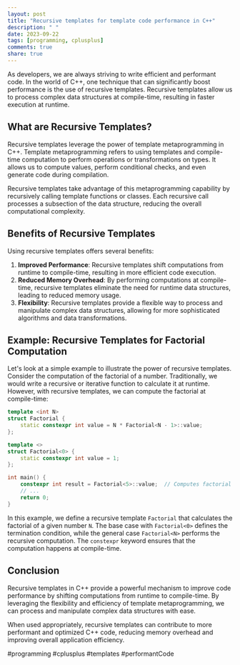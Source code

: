 ```yaml
---
layout: post
title: "Recursive templates for template code performance in C++"
description: " "
date: 2023-09-22
tags: [programming, cplusplus]
comments: true
share: true
---
```


As developers, we are always striving to write efficient and performant code. In the world of C++, one technique that can significantly boost performance is the use of recursive templates. Recursive templates allow us to process complex data structures at compile-time, resulting in faster execution at runtime.

## What are Recursive Templates?

Recursive templates leverage the power of template metaprogramming in C++. Template metaprogramming refers to using templates and compile-time computation to perform operations or transformations on types. It allows us to compute values, perform conditional checks, and even generate code during compilation.

Recursive templates take advantage of this metaprogramming capability by recursively calling template functions or classes. Each recursive call processes a subsection of the data structure, reducing the overall computational complexity.

## Benefits of Recursive Templates

Using recursive templates offers several benefits:

1. **Improved Performance**: Recursive templates shift computations from runtime to compile-time, resulting in more efficient code execution.
2. **Reduced Memory Overhead**: By performing computations at compile-time, recursive templates eliminate the need for runtime data structures, leading to reduced memory usage.
3. **Flexibility**: Recursive templates provide a flexible way to process and manipulate complex data structures, allowing for more sophisticated algorithms and data transformations.

## Example: Recursive Templates for Factorial Computation

Let's look at a simple example to illustrate the power of recursive templates. Consider the computation of the factorial of a number. Traditionally, we would write a recursive or iterative function to calculate it at runtime. However, with recursive templates, we can compute the factorial at compile-time:

```cpp
template <int N>
struct Factorial {
    static constexpr int value = N * Factorial<N - 1>::value;
};

template <>
struct Factorial<0> {
    static constexpr int value = 1;
};

int main() {
    constexpr int result = Factorial<5>::value;  // Computes factorial of 5 at compile-time
    // ...
    return 0;
}
```

In this example, we define a recursive template `Factorial` that calculates the factorial of a given number `N`. The base case with `Factorial<0>` defines the termination condition, while the general case `Factorial<N>` performs the recursive computation. The `constexpr` keyword ensures that the computation happens at compile-time.

## Conclusion

Recursive templates in C++ provide a powerful mechanism to improve code performance by shifting computations from runtime to compile-time. By leveraging the flexibility and efficiency of template metaprogramming, we can process and manipulate complex data structures with ease.

When used appropriately, recursive templates can contribute to more performant and optimized C++ code, reducing memory overhead and improving overall application efficiency.

#programming #cplusplus #templates #performantCode